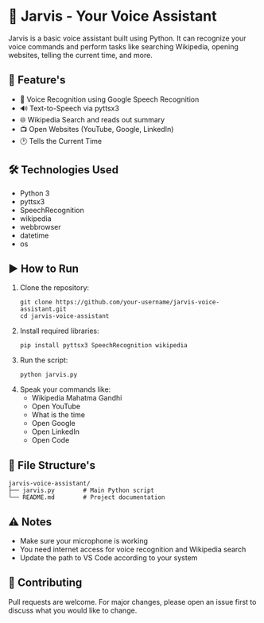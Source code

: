 <h1>🧠 Jarvis - Your Voice Assistant</h1>
<p>Jarvis is a basic voice assistant built using Python. It can recognize your voice commands and perform tasks like searching Wikipedia, opening websites, telling the current time, and more.</p>

<h2>🔧 Feature's</h2>
<ul>
  <li>🎤 Voice Recognition using Google Speech Recognition</li>
  <li>🔊 Text-to-Speech via pyttsx3</li>
  <li>🌐 Wikipedia Search and reads out summary</li>
  <li>📺 Open Websites (YouTube, Google, LinkedIn)</li>
  <li>🕐 Tells the Current Time</li>
</ul>

<h2>🛠️ Technologies Used</h2>
<ul>
  <li>Python 3</li>
  <li>pyttsx3</li>
  <li>SpeechRecognition</li>
  <li>wikipedia</li>
  <li>webbrowser</li>
  <li>datetime</li>
  <li>os</li>
</ul>

<h2>▶️ How to Run</h2>
<ol>
  <li>Clone the repository:
    <pre><code>git clone https://github.com/your-username/jarvis-voice-assistant.git
cd jarvis-voice-assistant</code></pre>
  </li>
  <li>Install required libraries:
    <pre><code>pip install pyttsx3 SpeechRecognition wikipedia</code></pre>
  </li>
  <li>Run the script:
    <pre><code>python jarvis.py</code></pre>
  </li>
  <li>Speak your commands like:
    <ul>
      <li>Wikipedia Mahatma Gandhi</li>
      <li>Open YouTube</li>
      <li>What is the time</li>
      <li>Open Google</li>
      <li>Open LinkedIn</li>
      <li>Open Code</li>
    </ul>
  </li>
</ol>

<h2>📁 File Structure's</h2>
<pre><code>jarvis-voice-assistant/
├── jarvis.py        # Main Python script
└── README.md        # Project documentation</code></pre>

<h2>⚠️ Notes</h2>
<ul>
  <li>Make sure your microphone is working</li>
  <li>You need internet access for voice recognition and Wikipedia search</li>
  <li>Update the path to VS Code according to your system</li>
</ul>

<h2>🤝 Contributing</h2>
<p>Pull requests are welcome. For major changes, please open an issue first to discuss what you would like to change.</p>
